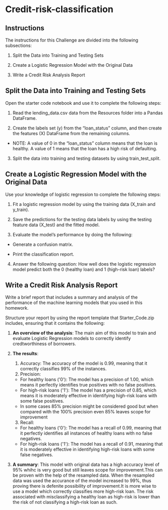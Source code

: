 # ****Credit-risk-classification****

## Instructions
The instructions for this Challenge are divided into the following subsections:

1. Split the Data into Training and Testing Sets

2. Create a Logistic Regression Model with the Original Data

3. Write a Credit Risk Analysis Report

## Split the Data into Training and Testing Sets
Open the starter code notebook and use it to complete the following steps:

1. Read the lending_data.csv data from the Resources folder into a Pandas DataFrame.

2. Create the labels set (y) from the “loan_status” column, and then create the features (X) DataFrame from the remaining columns.

  * NOTE: A value of 0 in the “loan_status” column means that the loan is healthy. A value of 1 means that the loan has a high risk of defaulting.

3. Split the data into training and testing datasets by using train_test_split.

## Create a Logistic Regression Model with the Original Data
Use your knowledge of logistic regression to complete the following steps:

1. Fit a logistic regression model by using the training data (X_train and y_train).

2. Save the predictions for the testing data labels by using the testing feature data (X_test) and the fitted model.

3. Evaluate the model’s performance by doing the following:

  * Generate a confusion matrix.

  * Print the classification report.

4. Answer the following question: How well does the logistic regression model predict both the 0 (healthy loan) and 1 (high-risk loan) labels?



## Write a Credit Risk Analysis Report
Write a brief report that includes a summary and analysis of the performance of the machine learning models that you used in this homework. 

Structure your report by using the report template that Starter_Code.zip includes, ensuring that it contains the following:

1. ****An overview of the analysis****: 
     The main aim of this model to train and evaluate Logistic Regression models to correctly identify credtworthiness of borrowers.

3. ****The results****:
      1. Accuracy: The accuracy of the model is 0.99, meaning that it correctly classifies 99% of the instances.
      2. Precision:
    *  For healthy loans ('0'): The model has a precision of 1.00, which means it perfectly identifies true positives with no false positives.
    *   For high-risk loans ('1'): The model has a precision of 0.85, which means it is moderately  effective in identifying high-risk loans with some false positives.
    *   In some cases 85% precision might be considered good but when compared with the 100% precision even 85% leaves scope for improvement
      3.  Recall:
     *  For healthy loans ('0'): The model has a recall of 0.99, meaning that it perfectly identifies all instances of healthy loans with no false negatives.
     *   For high-risk loans ('1'): The model has a recall of 0.91, meaning that it is moderately effective in identifying high-risk loans with some false negatives.
5. ****A summary****: This model with original data has a high accuracy level of 95% whihc is very good but still leaves scope for improvement.This can be proven with the help of the resampled data. When the resampled data was used the accurance of the model increased to 99%, thus proving there is defenite possibility of improvement.It is more wise to use a model which correctly classifies more high-risk loan. The risk associated with misclassifying a healthy loan as high-risk is lower than the risk of not classifying a high-risk loan as such.
